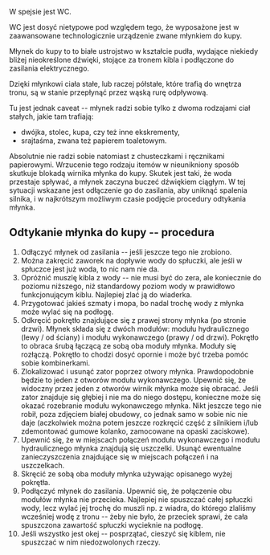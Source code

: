 W spejsie jest WC.

WC jest dosyć nietypowe pod względem tego, że wyposażone jest w zaawansowane technologicznie urządzenie zwane młynkiem do kupy.

Młynek do kupy to to białe ustrojstwo w kształcie pudła, wydające niekiedy bliżej nieokreślone dźwięki, stojące za tronem kibla i podłączone do zasilania elektrycznego.

Dzięki młynkowi ciała stałe, lub raczej półstałe, które trafią do wnętrza tronu, są w stanie przepłynąć przez wąską rurę odpływową.

Tu jest jednak caveat -- młynek radzi sobie tylko z dwoma rodzajami ciał stałych, jakie tam trafiają:
- dwójka, stolec, kupa, czy też inne ekskrementy,
- srajtaśma, zwana też papierem toaletowym.

Absolutnie nie radzi sobie natomiast z chusteczkami i ręcznikami papierowymi. Wrzucenie tego rodzaju itemów w nieunikniony sposób skutkuje blokadą wirnika młynka do kupy. Skutek jest taki, że woda przestaje spływać, a młynek zaczyna buczeć dźwiękiem ciągłym. W tej sytuacji wskazane jest odłączenie go do zasilania, aby uniknąć spalenia silnika, i w najkrótszym możliwym czasie podjęcie procedury odtykania młynka.

## Odtykanie młynka do kupy -- procedura

1. Odłączyć młynek od zasilania -- jeśli jeszcze tego nie zrobiono.
2. Można zakręcić zaworek na dopływie wody do spłuczki, ale jeśli w spłuczce jest już woda, to nic nam nie da.
3. Opróżnić muszlę kibla z wody -- nie musi być do zera, ale koniecznie do poziomu niższego, niż standardowy poziom wody w prawidłowo funkcjonującym kiblu. Najlepiej zlać ją do wiaderka.
4. Przygotować jakieś szmaty i mopa, bo nadal trochę wody z młynka może wylać się na podłogę.
5. Odkręcić pokrętło znajdujące się z prawej strony młynka (po stronie drzwi). Młynek składa się z dwóch modułów: modułu hydraulicznego (lewy / od ściany) i modułu wykonawczego (prawy / od drzwi). Pokrętło to obraca śrubą łączącą ze sobą oba moduły młynka. Moduły się rozłączą. Pokrętło to chodzi dosyć opornie i może być trzeba pomóc sobie kombinerkami.
6. Zlokalizować i usunąć zator poprzez otwory młynka. Prawdopodobnie będzie to jeden z otworów modułu wykonawczego. Upewnić się, że widoczny przez jeden z otworów wirnik młynka może się obracać. Jeśli zator znajduje się głębiej i nie ma do niego dostępu, konieczne może się okazać rozebranie modułu wykonawczego młynka. Nikt jeszcze tego nie robił, poza zdjęciem białej obudowy, co jednak samo w sobie nic nie daje (aczkolwiek można potem jeszcze rozkręcić część z silnikiem i/lub zdemontować gumowe kolanko, zamocowane na opaski zaciskowe).
7. Upewnić się, że w miejscach połączeń modułu wykonawczego i modułu hydraulicznego młynka znajdują się uszczelki. Usunąć ewentualne zanieczyszczenia znajdujące się w miejscach połączeń i na uszczelkach.
8. Skręcić ze sobą oba moduły młynka używając opisanego wyżej pokrętła.
9. Podłączyć młynek do zasilania. Upewnić się, że połączenie obu modułów młynka nie przecieka. Najlepiej nie spuszczać całej spłuczki wody, lecz wylać jej trochę do muszli np. z wiadra, do którego zlaliśmy wcześniej wodę z tronu -- żeby nie było, że przeciek sprawi, że cała spuszczona zawartość spłuczki wycieknie na podłogę.
10. Jeśli wszystko jest okej -- posprzątać, cieszyć się kiblem, nie spuszczać w nim niedozwolonych rzeczy.